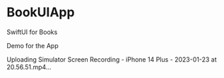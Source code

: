 # BookUIApp

SwiftUI for Books 


Demo for the App 



Uploading Simulator Screen Recording - iPhone 14 Plus - 2023-01-23 at 20.56.51.mp4…


